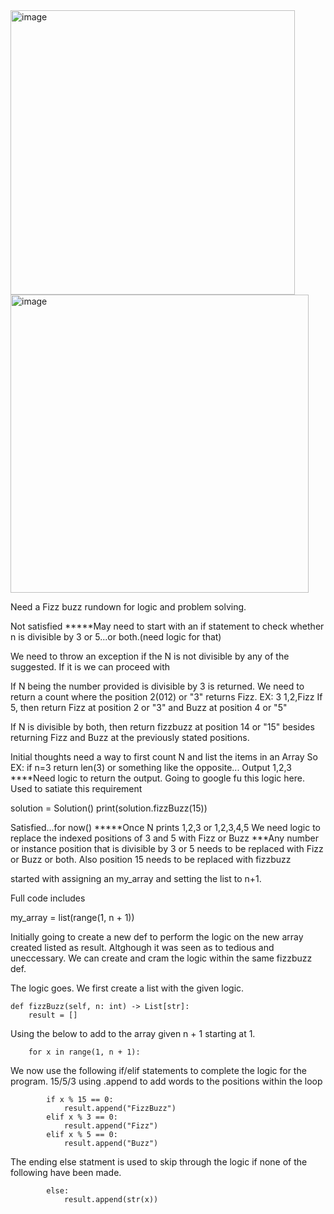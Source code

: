 


<img width="455" alt="image" src="https://github.com/user-attachments/assets/c23dde84-1583-446a-ae8d-d3078d74f5da">




<img width="477" alt="image" src="https://github.com/user-attachments/assets/31686f7d-3ebc-4ddb-8a8f-fffbafb66ba0">




Need a Fizz buzz rundown for logic and problem solving.

Not satisfied
*****May need to start with an if statement to check whether n is divisible by 3 or 5...or both.(need logic for that)

We need to throw an exception if the N is not divisible by any of the suggested. 
If it is we can proceed with


If N being the number provided is divisible by 3 is returned. We need to return a count where the position 2(012) or "3" returns Fizz.
EX: 3
1,2,Fizz
If 5, then return Fizz at position 2 or "3" and Buzz at position 4 or "5"

If N is divisible by both, then return fizzbuzz at position 14 or "15" besides returning Fizz and Buzz at the previously stated positions.



Initial thoughts need a way to first count N and list the items in an Array 
So 
EX: if n=3
return len(3) or something like the opposite...
Output 1,2,3
****Need logic to return the output. Going to google fu this logic here.
Used to satiate this requirement 

solution = Solution()
print(solution.fizzBuzz(15)) 

Satisfied...for now()
*****Once N prints 1,2,3 or 1,2,3,4,5 
We need logic to replace the indexed positions of 3 and 5 with Fizz or Buzz 
***Any number or instance position that is divisible by 3 or 5 needs to be replaced with Fizz or Buzz or both. 
Also position 15 needs to be replaced with fizzbuzz

started with assigning an my_array and setting the list to n+1.

Full code includes   


my_array = list(range(1, n + 1))  


Initially going to create a new def to perform the logic on the new array created listed as result.
Altghough it was seen as to tedious and uneccessary. We can create and cram the logic within the same fizzbuzz def. 

The logic goes. We first create a list with the given logic.
   
    def fizzBuzz(self, n: int) -> List[str]:
        result = [] 

Using the below to add to the array given n + 1 starting at 1. 
       
        for x in range(1, n + 1):

We now use the following if/elif statements to complete the logic for the program. 
15/5/3 using .append to add words to the positions within the loop

            if x % 15 == 0:       
                result.append("FizzBuzz")
            elif x % 3 == 0:       
                result.append("Fizz")
            elif x % 5 == 0:       
                result.append("Buzz")
 


The ending else statment is used to skip through the logic if none of the following have been made. 
           
            else:
                result.append(str(x))  






